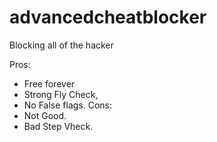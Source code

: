 # advancedcheatblocker
Blocking all of the hacker



Pros: 
- Free forever
- Strong Fly Check,
- No False flags.
Cons:
- Not Good.
- Bad Step Vheck.
